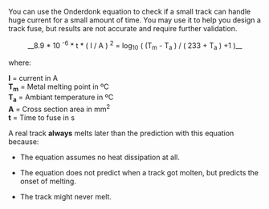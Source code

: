 You can use the Onderdonk equation to check if a small track can handle huge current for a small amount of time.
You may use it to help you design a track fuse, but results are not accurate and require further validation.

<center>__8.9 * 10 <sup>-6</sup> * t * ( I / A ) <sup>2</sup>  = log<sub>10</sub> ( (T<sub>m</sub> - T<sub>a</sub> ) / ( 233 + T<sub>a</sub>  ) +1 )__</center>

where: 

__I__ = current in A  
__T<sub>m</sub>__ = Metal melting point in ºC  
__T<sub>a</sub>__ = Ambiant temperature in ºC  
__A__ = Cross section area in mm<sup>2</sup>  
__t__ = Time to fuse in s



A real track __always__ melts later than the prediction with this equation because:

- The equation assumes no heat dissipation at all.

- The equation does not predict when a track got molten, but predicts the onset of melting.

- The track might never melt.